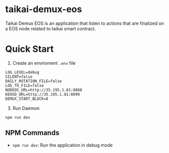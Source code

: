 # taikai-demux-eos
Taikai Demux EOS is an application that listen to actions that are finalized on a EOS node 
related to taikai smart contract.

# Quick Start 

1. Create an enviroment ```.env``` file

```
LOG_LEVEL=debug
SILENT=false
DAILY_ROTATION_FILE=false
LOG_TO_FILE=false
NODEOS_URL=http://35.195.1.81:8888
KEOSD_URL=http://35.195.1.81:8899
DEMUX_START_BLOCK=0
```

3. Run Daemon

```
npm run dev
```

## NPM Commands

* ```npm run dev```: Run the application in debug mode
